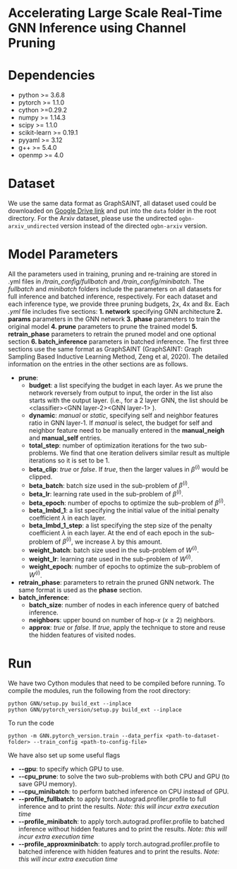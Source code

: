 # Accelerating Large Scale Real-Time GNN Inference using Channel Pruning

# Dependencies

* python >= 3.6.8
* pytorch >= 1.1.0
* cython >=0.29.2
* numpy >= 1.14.3
* scipy >= 1.1.0
* scikit-learn >= 0.19.1
* pyyaml >= 3.12
* g++ >= 5.4.0
* openmp >= 4.0

# Dataset

We use the same data format as GraphSAINT, all dataset used could be downloaded on [Google Drive link](https://drive.google.com/open?id=1zycmmDES39zVlbVCYs88JTJ1Wm5FbfLz) and put into the ``data`` folder in the root directory. For the Arxiv dataset, please use the undirected ``ogbn-arxiv_undirected`` version instead of the directed ``ogbn-arxiv`` version.

# Model Parameters

All the parameters used in training, pruning and re-training are stored in .yml files in */train_config/fullbatch* and */train_config/minibatch*. The *fullbatch* and *minibatch* folders include the parameters on all datasets for full inference and batched inference, respectively. For each dataset and each inference type, we provide three pruning budgets, 2x, 4x and 8x. Each *.yml* file includes five sections: **1. network** specifying GNN architecture **2. params** parameters in the GNN network **3. phase** parameters to train the original model **4. prune** parameters to prune the trained model **5. retrain_phase** parameters to retrain the pruned model and one optional section **6. batch_inference** parameters in batched inference. The first three sections use the same format as GraphSAINT (GraphSAINT: Graph Sampling Based Inductive Learning Method, Zeng et al, 2020). The detailed information on the entries in the other sections are as follows.

- **prune**:
  - **budget**: a list specifying the budget in each layer. As we prune the network reversely from output to input, the order in the list also starts with the output layer. (i.e., for a 2 layer GNN, the list should be \<classifier\>\<GNN layer-2\>\<GNN layer-1\> ).
  - **dynamic**: *manual* or *static*, specifying self and neighbor features ratio in GNN layer-1. If *manual* is select, the budget for self and neighbor feature need to be manually entered in the **manual_neigh** and **manual_self** entries.
  - **total_step**: number of optimization iterations for the two sub-problems. We find that one iteration delivers similar result as multiple iterations so it is set to be 1.
  - **beta_clip**: *true* or *false*. If *true*, then the larger values in $\beta^{(i)}$ would be clipped.
  - **beta_batch**: batch size used in the sub-problem of $\beta^{(i)}$.
  - **beta_lr**: learning rate used in the sub-problem of $\beta^{(i)}$.
  - **beta_epoch**: number of epochs to optimize the sub-problem of $\beta^{(i)}$.
  - **beta_lmbd_1**: a list specifying the initial value of the initial penalty coefficient $\lambda$ in each layer.
  - **beta_lmbd_1_step**: a list specifying the step size of the penalty coefficient $\lambda$ in each layer. At the end of each epoch in the sub-problem of $\beta^{(i)}$, we increase $\lambda$ by this amount.
  - **weight_batch**: batch size used in the sub-problem of $W^{(i)}$.
  - **weight_lr**: learning rate used in the sub-problem of $W^{(i)}$.
  - **weight_epoch**: number of epochs to optimize the sub-problem of $W^{(i)}$.
- **retrain_phase**: parameters to retrain the pruned GNN network. The same format is used as the **phase** section.
- **batch_inference**:
  - **batch_size**: number of nodes in each inference query of batched inference.
  - **neighbors**: upper bound on number of hop-$x$ $(x\geq2)$ neighbors.
  - **approx**: *true* or *false*. If *true*, apply the technique to store and reuse the hidden features of visited nodes.

# Run

We have two Cython modules that need to be compiled before running. To compile the modules, run the following from the root directory:

```
python GNN/setup.py build_ext --inplace
python GNN/pytorch_version/setup.py build_ext --inplace
```

To run the code

```
python -m GNN.pytorch_version.train --data_perfix <path-to-dataset-folder> --train_config <path-to-config-file>
```

We have also set up some useful flags

- **--gpu**: to specify which GPU to use.
- **--cpu_prune**: to solve the two sub-problems with both CPU and GPU (to save GPU memory).
- **--cpu_minibatch**: to perform batched inference on CPU instead of GPU.
- **--profile_fullbatch**: to apply torch.autograd.profiler.profile to full inference and to print the results. *Note: this will incur extra execution time*
- **--profile_minibatch**: to apply torch.autograd.profiler.profile to batched inference without hidden features and to print the results. *Note: this will incur extra execution time*
- **--profile_approxminibatch**: to apply torch.autograd.profiler.profile to batched inference with hidden features and to print the results. *Note: this will incur extra execution time*